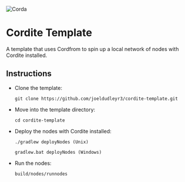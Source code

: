 ![Corda](https://www.corda.net/wp-content/uploads/2016/11/fg005_corda_b.png)

# Cordite Template

A template that uses Cordfrom to spin up a local network of nodes with Cordite installed.

## Instructions

* Clone the template:
    
      git clone https://github.com/joeldudleyr3/cordite-template.git

* Move into the template directory:

      cd cordite-template

* Deploy the nodes with Cordite installed:

      ./gradlew deployNodes (Unix)

      gradlew.bat deployNodes (Windows)
    
* Run the nodes:

      build/nodes/runnodes
